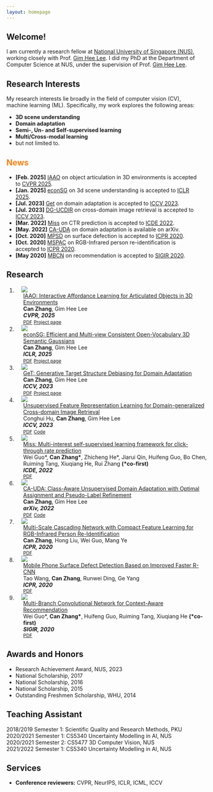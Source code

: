 ```yaml
---
layout: homepage
---
```


## Welcome!
I am currently a research fellow at [National University of Singapore (NUS)](https://www.nus.edu.sg/), working closely with Prof. [Gim Hee Lee](https://www.comp.nus.edu.sg/~leegh/). I did my PhD at the Department of Computer Science at NUS, under the supervision of Prof. [Gim Hee Lee](https://www.comp.nus.edu.sg/~leegh/). 
<!---
I am currently a Ph.D. Candidate at the Department of Computer Science at the [National University of Singapore (NUS)](https://www.nus.edu.sg/), under the supervision of Prof. [Gim Hee Lee](https://www.comp.nus.edu.sg/~leegh/). 
, advised by Prof. [Gim Hee Lee](https://www.comp.nus.edu.sg/~leegh/). 
I obtained my B.S. degree in Electronic Information School from Wuhan University. 
-->

<!---
## Experience

- **<span style="color:#4285F4">G</span><span style="color:#EA4335">o</span><span style="color:#FBBC05">o</span><span style="color:#4285F4">g</span><span style="color:#34A853">l</span><span style="color:#EA4335">e</span> Research**, Student Researcher
  <br>
  Hosted by [Alonso Martinez](https://www.linkedin.com/in/alonsomartinez/) and [Krishna Somandepalli](https://sail.usc.edu/~somandep/)  (Starting Sep. 2023)
- **Fast Campus**, Lecturer in AI
  <br>
  Letcure title: [Mastering GANs through Model Implementation](https://fastcampus.co.kr/data_online_ganmodel) (Nov. 2022 - Present)
-->

## Research Interests
My research interests lie broadly in the field of computer vision (CV), machine learning (ML). Specifically, my work explores the following areas:
- **3D scene understanding**
- **Domain adaptation**
- **Semi-, Un- and Self-supervised learning**
- **Multi/Cross-modal learning**
- but not limited to.

## <b style="color:#F88017">News</b>

- **[Feb. 2025]** [IAAO](https://lulusindazc.github.io/IAAOproject/) on object articulation in 3D environments is accepted to [CVPR 2025](https://cvpr.thecvf.com/Conferences/2025).
- **[Jan. 2025]** [econSG](https://lulusindazc.github.io/econSGproject/) on 3d scene understanding is accepted to [ICLR 2025](https://iclr.cc/Conferences/2025).
- **[Jul. 2023]** [Get](https://lulusindazc.github.io/getproject/) on domain adaptation is accepted to [ICCV 2023](https://iccv2023.thecvf.com/).
- **[Jul. 2023]** [DG-UCDIR](https://github.com/conghui1002/DG-UCDIR) on cross-domain image retrieval is accepted to [ICCV 2023](https://iccv2023.thecvf.com/).
- **[Mar. 2022]** [Miss](https://arxiv.org/pdf/2111.15068.pdf) on CTR prediction is accepted to [ICDE 2022](https://icde2022.ieeecomputer.my/).
- **[May. 2022]** [CA-UDA](https://arxiv.org/pdf/2205.13579.pdf) on domain adaptation is available on arXiv.
- **[Oct. 2020]** [MPSD](https://ieeexplore.ieee.org/abstract/document/9412119) on surface defection is accepted to [ICPR 2020](https://www.micc.unifi.it/icpr2020/).
- **[Oct. 2020]** [MSPAC](https://arxiv.org/pdf/2012.06843.pdf) on RGB-Infrared person re-identification is accepted to [ICPR 2020](https://www.micc.unifi.it/icpr2020/).
- **[May 2020]** [MBCN](https://dl.acm.org/doi/abs/10.1145/3397271.3401218) on recommendation is accepted to [SIGIR 2020](https://sigir.org/sigir2020/).

## Research

<div class="publications">
<ol class="bibliography">

<li>
<div class="pub-row">
  <div class="col-sm-3 abbr" style="position: relative;padding-right: 15px;padding-left: 15px;">
    <img src="./assets/research/IAAO_teaser.png" class="teaser img-fluid z-depth-1">
  </div>
  <div id="podia_3d" class="col-sm-9" style="position: relative;width: 100%;padding-right: 15px;padding-left: 20px;">
      <div class="title"><a href="https://lulusindazc.github.io/IAAOproject/">IAAO: Interactive Affordance Learning for Articulated Objects in 3D Environments</a></div>
      <div class="author"><strong>Can Zhang</strong>, Gim Hee Lee</div>
      <div class="periodical"><em><strong>CVPR, 2025</strong></em>
      </div>
    <div class="links">
      <a href="https://openaccess.thecvf.com/content/CVPR2025/html/Zhang_IAAO_Interactive_Affordance_Learning_for_Articulated_Objects_in_3D_Environments_CVPR_2025_paper.html" class="btn btn-sm z-depth-0" role="button" target="_blank" style="font-size:12px;">PDF</a>
      <a href="https://lulusindazc.github.io/IAAOproject/" class="btn btn-sm z-depth-0" role="button" target="_blank" style="font-size:12px;">Project page</a>
      <!-- <a href="https://github.com/lulusindazc/IAAO" class="btn btn-sm z-depth-0" role="button" target="_blank" style="font-size:12px;">Code</a> -->
    </div>
  </div>
</div>
</li>


<li>
<div class="pub-row">
  <div class="col-sm-3 abbr" style="position: relative;padding-right: 15px;padding-left: 15px;">
    <img src="./assets/research/econSGframe.png" class="teaser img-fluid z-depth-1">
  </div>
  <div id="podia_3d" class="col-sm-9" style="position: relative;width: 100%;padding-right: 15px;padding-left: 20px;">
      <div class="title"><a href="https://lulusindazc.github.io/econSGproject/">econSG: Efficient and Multi-view Consistent Open-Vocabulary 3D Semantic Gaussians</a></div>
      <div class="author"><strong>Can Zhang</strong>, Gim Hee Lee</div>
      <div class="periodical"><em><strong>ICLR, 2025</strong></em>
      </div>
    <div class="links">
      <a href="https://openreview.net/forum?id=qSEEQPNbu4" class="btn btn-sm z-depth-0" role="button" target="_blank" style="font-size:12px;">PDF</a>
      <a href="https://lulusindazc.github.io/econSGproject/" class="btn btn-sm z-depth-0" role="button" target="_blank" style="font-size:12px;">Project page</a>
      <!-- <a href="======" class="btn btn-sm z-depth-0" role="button" target="_blank" style="font-size:12px;">Code</a> -->
    </div>
  </div>
</div>
</li>


<li>
<div class="pub-row">
  <div class="col-sm-3 abbr" style="position: relative;padding-right: 15px;padding-left: 15px;">
    <img src="./assets/research/Get_teaser.png" class="teaser img-fluid z-depth-1">
  </div>
  <div id="podia_3d" class="col-sm-9" style="position: relative;width: 100%;padding-right: 15px;padding-left: 20px;">
      <div class="title"><a href="https://lulusindazc.github.io/getproject/">GeT: Generative Target Structure Debiasing for Domain Adaptation</a></div>
      <div class="author"><strong>Can Zhang</strong>, Gim Hee Lee</div>
      <div class="periodical"><em><strong>ICCV, 2023</strong></em>
      </div>
    <div class="links">
      <a href="https://openaccess.thecvf.com/content/ICCV2023/papers/Zhang_GeT_Generative_Target_Structure_Debiasing_for_Domain_Adaptation_ICCV_2023_paper.pdf" class="btn btn-sm z-depth-0" role="button" target="_blank" style="font-size:12px;">PDF</a>
      <a href="https://lulusindazc.github.io/getproject/" class="btn btn-sm z-depth-0" role="button" target="_blank" style="font-size:12px;">Project page</a>
      <!-- <a href="======" class="btn btn-sm z-depth-0" role="button" target="_blank" style="font-size:12px;">Code</a> -->
    </div>
  </div>
</div>
</li>

<li>
<div class="pub-row">
  <div class="col-sm-3 abbr" style="position: relative;padding-right: 15px;padding-left: 15px;">
    <img src="./assets/research/DG-UCDIR_teaser.png" class="teaser img-fluid z-depth-1">
  </div>
  <div id="podia_3d" class="col-sm-9" style="position: relative;width: 100%;padding-right: 15px;padding-left: 20px;">
      <div class="title"><a href="https://github.com/conghui1002/DG-UCDIR">Unsupervised Feature Representation Learning for Domain-generalized Cross-domain Image Retrieval</a></div>
      <div class="author">Conghui Hu, <strong>Can Zhang</strong>, Gim Hee Lee</div>
      <div class="periodical"><em><strong>ICCV, 2023</strong></em>
      </div>
    <div class="links">
      <a href="https://openaccess.thecvf.com/content/ICCV2023/papers/Hu_Unsupervised_Feature_Representation_Learning_for_Domain-generalized_Cross-domain_Image_Retrieval_ICCV_2023_paper.pdf" class="btn btn-sm z-depth-0" role="button" target="_blank" style="font-size:12px;">PDF</a>
      <!-- <a href="https://lulusindazc.github.io/getproject/" class="btn btn-sm z-depth-0" role="button" target="_blank" style="font-size:12px;">Project page</a> -->
      <a href="https://github.com/conghui1002/DG-UCDIR" class="btn btn-sm z-depth-0" role="button" target="_blank" style="font-size:12px;">Code</a>
    </div>
  </div>
</div>
</li>



<li>
<div class="pub-row">
  <div class="col-sm-3 abbr" style="position: relative;padding-right: 15px;padding-left: 15px;">
    <img src="./assets/research/Miss_teaser.png" class="teaser img-fluid z-depth-1">
  </div>
  <div id="ditto_nerf" class="col-sm-9" style="position: relative;width: 100%;padding-right: 15px;padding-left: 20px;">
      <div class="title"><a href="https://arxiv.org/pdf/2111.15068.pdf">Miss: Multi-interest self-supervised learning framework for click-through rate prediction</a></div>
      <div class="author">Wei Guo*, <strong>Can Zhang*</strong>, Zhicheng He*, Jiarui Qin, Huifeng Guo, Bo Chen, Ruiming Tang, Xiuqiang He, Rui Zhang <strong>(*co-first)</strong> </div>
      <div class="periodical"><em><strong>ICDE, 2022</strong></em>
      </div>
    <div class="links">
      <a href="https://arxiv.org/pdf/2111.15068.pdf" class="btn btn-sm z-depth-0" role="button" target="_blank" style="font-size:12px;">PDF</a>
      <!-- <a href="" class="btn btn-sm z-depth-0" role="button" target="_blank" style="font-size:12px;">Project page</a>
      <a href="" class="btn btn-sm z-depth-0" role="button" target="_blank" style="font-size:12px;">Code</a> -->
    </div>
  </div>
</div>
</li>


<li>
<div class="pub-row">
  <div class="col-sm-3 abbr" style="position: relative;padding-right: 15px;padding-left: 15px;">
    <img src="./assets/research/Cauda_teaser.png" class="teaser img-fluid z-depth-1">
  </div>
  <div id="datid_3d" class="col-sm-9" style="position: relative;width: 100%;padding-right: 15px;padding-left: 20px;">
      <div class="title"><a href="https://arxiv.org/pdf/2205.13579.pdf">CA-UDA: Class-Aware Unsupervised Domain Adaptation with Optimal Assignment and Pseudo-Label Refinement</a></div>
      <div class="author"><strong>Can Zhang</strong>, Gim Hee Lee </div>
      <div class="periodical"><em><strong>arXiv, 2022</strong></em>
      </div>
    <div class="links">
      <a href="https://arxiv.org/pdf/2205.13579.pdf" class="btn btn-sm z-depth-0" role="button" target="_blank" style="font-size:12px;">PDF</a>
      <!-- <a href=" " class="btn btn-sm z-depth-0" role="button" target="_blank" style="font-size:12px;">Project page</a> -->
      <a href="https://github.com/lulusindazc/CAUDA" class="btn btn-sm z-depth-0" role="button" target="_blank" style="font-size:12px;">Code</a>
      <!-- <a href=" " class="btn btn-sm z-depth-0" role="button" target="_blank" style="font-size:12px;">Demo</a> -->
    </div>
  </div>
</div>
</li>



<li>
<div class="pub-row">
  <div class="col-sm-3 abbr" style="position: relative;padding-right: 15px;padding-left: 15px;">
    <img src="./assets/research/Mspac_teaser.png" class="teaser img-fluid z-depth-1">
  </div>
  <div id="mt_vit" class="col-sm-9" style="position: relative;width: 100%;padding-right: 15px;padding-left: 20px;">
      <div class="title"><a href="https://arxiv.org/pdf/2012.06843.pdf">Multi-Scale Cascading Network with Compact Feature Learning for RGB-Infrared Person Re-Identification</a></div>
      <div class="author"><strong>Can Zhang</strong>, Hong Liu, Wei Guo, Mang Ye </div>
      <div class="periodical"><em><strong>ICPR, 2020 </strong></em>
      </div>
    <div class="links">
      <a href="https://arxiv.org/pdf/2012.06843.pdf" class="btn btn-sm z-depth-0" role="button" target="_blank" style="font-size:12px;">PDF</a>
    </div>
  </div>
</div>
</li>


<li>
<div class="pub-row">
  <div class="col-sm-3 abbr" style="position: relative;padding-right: 15px;padding-left: 15px;">
    <img src="./assets/research/MPSD.png" class="teaser img-fluid z-depth-1">
  </div>
  <div id="diffusionclip" class="col-sm-9" style="position: relative;width: 100%;padding-right: 15px;padding-left: 20px;">
      <div class="title"><a href="https://ieeexplore.ieee.org/abstract/document/9412119">Mobile Phone Surface Defect Detection Based on Improved Faster R-CNN</a></div>
      <div class="author">Tao Wang, <strong>Can Zhang</strong>, Runwei Ding, Ge Yang </div>
      <div class="periodical"><em><strong>ICPR, 2020</strong></em>
      </div>
    <div class="links">
      <a href="https://ieeexplore.ieee.org/abstract/document/9412119" class="btn btn-sm z-depth-0" role="button" target="_blank" style="font-size:12px;">PDF</a>
    </div>
  </div>
</div>
</li>

<li>
<div class="pub-row">
  <div class="col-sm-3 abbr" style="position: relative;padding-right: 15px;padding-left: 15px;">
    <img src="./assets/research/MBCN.png" class="teaser img-fluid z-depth-1">
  </div>
  <div id="festa" class="col-sm-9" style="position: relative;width: 100%;padding-right: 15px;padding-left: 20px;">
      <div class="title"><a href="https://dl.acm.org/doi/abs/10.1145/3397271.3401218">Multi-Branch Convolutional Network for Context-Aware Recommendation</a></div>
      <div class="author">Wei Guo*, <strong>Can Zhang*</strong>, Huifeng Guo, Ruiming Tang, Xiuqiang He <strong>(*co-first)</strong> </div>
      <div class="periodical"><em><strong>SIGIR, 2020 </strong></em>
      </div>
    <div class="links">
      <a href="https://dl.acm.org/doi/abs/10.1145/3397271.3401218" class="btn btn-sm z-depth-0" role="button" target="_blank" style="font-size:12px;">PDF</a>
    </div>
  </div>
</div>
</li>



</ol>
</div>

<!---
## Patents

- **Computer Software Copyright Registration Certificate on Safety Belt Recognition**
  <br>
  **Can Zhang**, Wen Yang
  <br>
  National Copyright Administration of the People's Republic of China, No. 01871413, 2017
-->

## Awards and Honors

- Research Achievement Award, NUS, 2023
- National Scholarship, 2017
- National Scholarship, 2016
- National Scholarship, 2015
- Outstanding Freshmen Scholarship, WHU, 2014
 
Teaching Assistant
------
2018/2019 Semester 1:  Scientific Quality and Research Methods, PKU \
2020/2021 Semester 1:  CS5340 Uncertainty Modelling in AI, NUS \
2020/2021 Semester 2:  CS5477 3D Computer Vision, NUS \
2021/2022 Semester 1:  CS5340 Uncertainty Modelling in AI, NUS


<!---
## Invited Talks

- **Text-driven Control of 2D/3D Image Using Diffusion:
DiffusionCLIP and DATID-3D**
  <br>
  Innerverz Seminar, Innerverz (Remote), 2023
- **DiffusionCLIP: Text-Guided Diffusion Models for Robust Image Manipulation**
  <br>
  London Machine Learning Meetup, London Machine Learning Group (Remote), 2022
- **Diffusion Models for Vision-Language Tasks**
  <br>
  Kakao Brain Open Seminar, Kakao Brain, 2022
- **Deep Learning based Diagnosis of Infectious Diseases on CXR and Audio data**
  <br>
  NVIDIA AI Developer Meetup, NVIDIA (Remote), 2020
-->


## Services
- **Conference reviewers:** CVPR, NeurIPS, ICLR, ICML, ICCV
<!-- - **Journal Reviewers:** T-PAMI, ACM Comput Surv -->


[//]: # (## Projects)

[//]: # ()
[//]: # (- **Development of AI Modules for Smart X-ray Screening Systems**)

[//]: # (  <br>)

[//]: # (  Conducted by Korea Customs Service, 2021 - 2021)

[//]: # (  <br>)

[//]: # (  Algorithm development)

[//]: # ()
[//]: # (- **AI Chest X-ray Rapid Diagnosis**)

[//]: # (  <br>)

[//]: # (  Conducted by Korea Aid for Respiratory Epidemic, 2020 - 2021)

[//]: # (  <br>)

[//]: # (  Algorithm development, System deployment, Clinical trial preparation)


